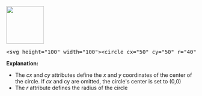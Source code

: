 <img src="https://i.imgur.com/EnGOrgF.png" height="100" width="100">
<pre>&lt;svg height="100" width="100"&gt;&lt;circle cx="50" cy="50" r="40" stroke="black" stroke-width="3" fill="red" /&gt;&lt;/svg&gt;</pre>
<b>Explanation:</b>
<ul>
  <li>The <var>cx</var> and <var>cy</var> attributes define the <var>x</var> and <var>y</var> coordinates of the center of the circle. 
  If <var>cx</var> and </var>cy</var> are omitted, the circle's center is set to (0,0)</li>
  <li>The <var>r</var> attribute defines the radius of the circle</li>
</ul>
